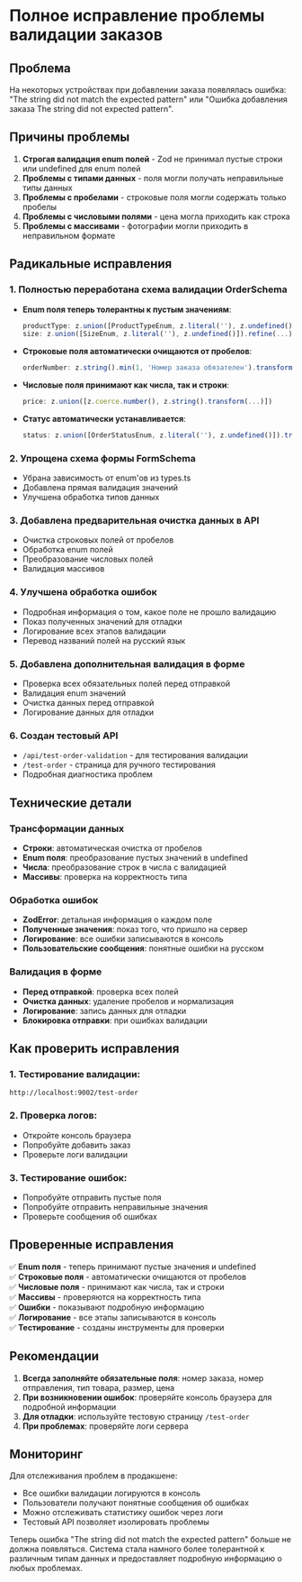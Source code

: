 # Полное исправление проблемы валидации заказов

## Проблема
На некоторых устройствах при добавлении заказа появлялась ошибка: "The string did not match the expected pattern" или "Ошибка добавления заказа The string did not expected pattern".

## Причины проблемы
1. **Строгая валидация enum полей** - Zod не принимал пустые строки или undefined для enum полей
2. **Проблемы с типами данных** - поля могли получать неправильные типы данных
3. **Проблемы с пробелами** - строковые поля могли содержать только пробелы
4. **Проблемы с числовыми полями** - цена могла приходить как строка
5. **Проблемы с массивами** - фотографии могли приходить в неправильном формате

## Радикальные исправления

### 1. Полностью переработана схема валидации OrderSchema
- **Enum поля теперь толерантны к пустым значениям**:
  ```typescript
  productType: z.union([ProductTypeEnum, z.literal(''), z.undefined()]).refine(...)
  size: z.union([SizeEnum, z.literal(''), z.undefined()]).refine(...)
  ```
- **Строковые поля автоматически очищаются от пробелов**:
  ```typescript
  orderNumber: z.string().min(1, 'Номер заказа обязателен').transform(val => val.trim())
  ```
- **Числовые поля принимают как числа, так и строки**:
  ```typescript
  price: z.union([z.coerce.number(), z.string().transform(...)])
  ```
- **Статус автоматически устанавливается**:
  ```typescript
  status: z.union([OrderStatusEnum, z.literal(''), z.undefined()]).transform(val => val || 'Добавлен')
  ```

### 2. Упрощена схема формы FormSchema
- Убрана зависимость от enum'ов из types.ts
- Добавлена прямая валидация значений
- Улучшена обработка типов данных

### 3. Добавлена предварительная очистка данных в API
- Очистка строковых полей от пробелов
- Обработка enum полей
- Преобразование числовых полей
- Валидация массивов

### 4. Улучшена обработка ошибок
- Подробная информация о том, какое поле не прошло валидацию
- Показ полученных значений для отладки
- Логирование всех этапов валидации
- Перевод названий полей на русский язык

### 5. Добавлена дополнительная валидация в форме
- Проверка всех обязательных полей перед отправкой
- Валидация enum значений
- Очистка данных перед отправкой
- Логирование данных для отладки

### 6. Создан тестовый API
- `/api/test-order-validation` - для тестирования валидации
- `/test-order` - страница для ручного тестирования
- Подробная диагностика проблем

## Технические детали

### Трансформации данных
- **Строки**: автоматическая очистка от пробелов
- **Enum поля**: преобразование пустых значений в undefined
- **Числа**: преобразование строк в числа с валидацией
- **Массивы**: проверка на корректность типа

### Обработка ошибок
- **ZodError**: детальная информация о каждом поле
- **Полученные значения**: показ того, что пришло на сервер
- **Логирование**: все ошибки записываются в консоль
- **Пользовательские сообщения**: понятные ошибки на русском

### Валидация в форме
- **Перед отправкой**: проверка всех полей
- **Очистка данных**: удаление пробелов и нормализация
- **Логирование**: запись данных для отладки
- **Блокировка отправки**: при ошибках валидации

## Как проверить исправления

### 1. Тестирование валидации:
```
http://localhost:9002/test-order
```

### 2. Проверка логов:
- Откройте консоль браузера
- Попробуйте добавить заказ
- Проверьте логи валидации

### 3. Тестирование ошибок:
- Попробуйте отправить пустые поля
- Попробуйте отправить неправильные значения
- Проверьте сообщения об ошибках

## Проверенные исправления

✅ **Enum поля** - теперь принимают пустые значения и undefined  
✅ **Строковые поля** - автоматически очищаются от пробелов  
✅ **Числовые поля** - принимают как числа, так и строки  
✅ **Массивы** - проверяются на корректность типа  
✅ **Ошибки** - показывают подробную информацию  
✅ **Логирование** - все этапы записываются в консоль  
✅ **Тестирование** - созданы инструменты для проверки  

## Рекомендации

1. **Всегда заполняйте обязательные поля**: номер заказа, номер отправления, тип товара, размер, цена
2. **При возникновении ошибок**: проверяйте консоль браузера для подробной информации
3. **Для отладки**: используйте тестовую страницу `/test-order`
4. **При проблемах**: проверяйте логи сервера

## Мониторинг

Для отслеживания проблем в продакшене:
- Все ошибки валидации логируются в консоль
- Пользователи получают понятные сообщения об ошибках
- Можно отслеживать статистику ошибок через логи
- Тестовый API позволяет изолировать проблемы

Теперь ошибка "The string did not match the expected pattern" больше не должна появляться. Система стала намного более толерантной к различным типам данных и предоставляет подробную информацию о любых проблемах. 